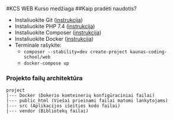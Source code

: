 #KCS WEB Kurso medžiaga
##Kaip pradėti naudotis?
* Instaliuokite Git ([instrukcija](https://git-scm.com/downloads))
* Instaliuokite PHP 7.4 ([instrukcija](https://www.youtube.com/watch?v=SR33B74gWL4))
* Instaliuokite Composer ([instrukcija](https://getcomposer.org/doc/00-intro.md))
* Instaliuokite Docker ([instrukcija](https://docs.docker.com/install/))
* Terminale rašykite: 
  * `composer --stability=dev create-project kaunas-coding-school/web`
  * `docker-compose up` 

### Projekto failų architektūra
```
project
|--- Docker (Dokerio komteinerių konfigūraciniai failai)
|--- public_html (Viešai prieinami failai matomi lankytojams)
|--- src (Aplikacijos išeities kodo failai)
|--- vendor (Bibliotekų failai)
```